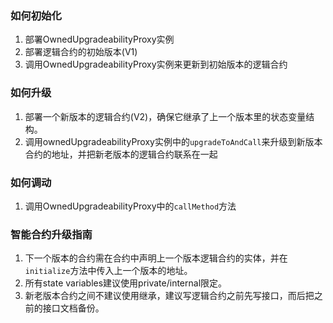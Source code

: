 ### 如何初始化

1. 部署OwnedUpgradeabilityProxy实例
2. 部署逻辑合约的初始版本(V1)
3. 调用OwnedUpgradeabilityProxy实例来更新到初始版本的逻辑合约


### 如何升级

1. 部署一个新版本的逻辑合约(V2)，确保它继承了上一个版本里的状态变量结构。
2. 调用ownedUpgradeabilityProxy实例中的`upgradeToAndCall`来升级到新版本合约的地址，并把新老版本的逻辑合约联系在一起

### 如何调动
1. 调用OwnedUpgradeabilityProxy中的`callMethod`方法

### 智能合约升级指南
1. 下一个版本的合约需在合约中声明上一个版本逻辑合约的实体，并在`initialize`方法中传入上一个版本的地址。
2. 所有state variables建议使用private/internal限定。
3. 新老版本合约之间不建议使用继承，建议写逻辑合约之前先写接口，而后把之前的接口文档备份。
